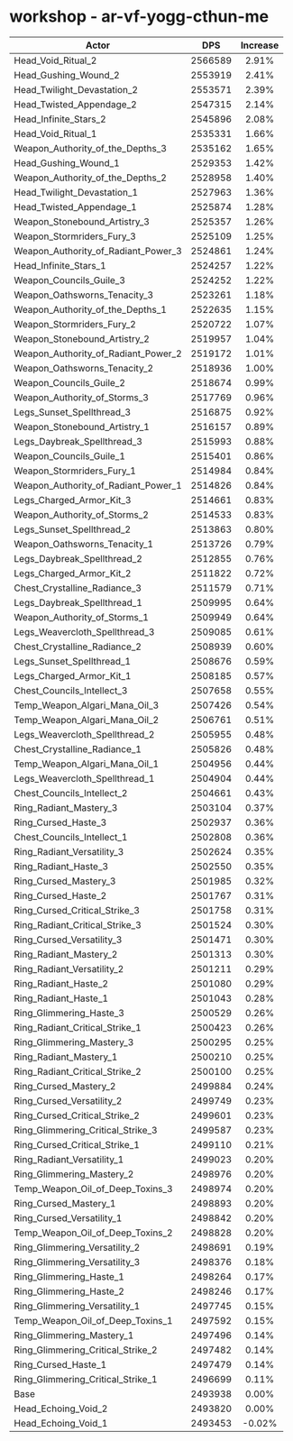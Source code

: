 # workshop - ar-vf-yogg-cthun-me
| Actor | DPS | Increase |
|---|:---:|:---:|
|Head_Void_Ritual_2|2566589|2.91%|
|Head_Gushing_Wound_2|2553919|2.41%|
|Head_Twilight_Devastation_2|2553571|2.39%|
|Head_Twisted_Appendage_2|2547315|2.14%|
|Head_Infinite_Stars_2|2545896|2.08%|
|Head_Void_Ritual_1|2535331|1.66%|
|Weapon_Authority_of_the_Depths_3|2535162|1.65%|
|Head_Gushing_Wound_1|2529353|1.42%|
|Weapon_Authority_of_the_Depths_2|2528958|1.40%|
|Head_Twilight_Devastation_1|2527963|1.36%|
|Head_Twisted_Appendage_1|2525874|1.28%|
|Weapon_Stonebound_Artistry_3|2525357|1.26%|
|Weapon_Stormriders_Fury_3|2525109|1.25%|
|Weapon_Authority_of_Radiant_Power_3|2524861|1.24%|
|Head_Infinite_Stars_1|2524257|1.22%|
|Weapon_Councils_Guile_3|2524252|1.22%|
|Weapon_Oathsworns_Tenacity_3|2523261|1.18%|
|Weapon_Authority_of_the_Depths_1|2522635|1.15%|
|Weapon_Stormriders_Fury_2|2520722|1.07%|
|Weapon_Stonebound_Artistry_2|2519957|1.04%|
|Weapon_Authority_of_Radiant_Power_2|2519172|1.01%|
|Weapon_Oathsworns_Tenacity_2|2518936|1.00%|
|Weapon_Councils_Guile_2|2518674|0.99%|
|Weapon_Authority_of_Storms_3|2517769|0.96%|
|Legs_Sunset_Spellthread_3|2516875|0.92%|
|Weapon_Stonebound_Artistry_1|2516157|0.89%|
|Legs_Daybreak_Spellthread_3|2515993|0.88%|
|Weapon_Councils_Guile_1|2515401|0.86%|
|Weapon_Stormriders_Fury_1|2514984|0.84%|
|Weapon_Authority_of_Radiant_Power_1|2514826|0.84%|
|Legs_Charged_Armor_Kit_3|2514661|0.83%|
|Weapon_Authority_of_Storms_2|2514533|0.83%|
|Legs_Sunset_Spellthread_2|2513863|0.80%|
|Weapon_Oathsworns_Tenacity_1|2513726|0.79%|
|Legs_Daybreak_Spellthread_2|2512855|0.76%|
|Legs_Charged_Armor_Kit_2|2511822|0.72%|
|Chest_Crystalline_Radiance_3|2511579|0.71%|
|Legs_Daybreak_Spellthread_1|2509995|0.64%|
|Weapon_Authority_of_Storms_1|2509949|0.64%|
|Legs_Weavercloth_Spellthread_3|2509085|0.61%|
|Chest_Crystalline_Radiance_2|2508939|0.60%|
|Legs_Sunset_Spellthread_1|2508676|0.59%|
|Legs_Charged_Armor_Kit_1|2508185|0.57%|
|Chest_Councils_Intellect_3|2507658|0.55%|
|Temp_Weapon_Algari_Mana_Oil_3|2507426|0.54%|
|Temp_Weapon_Algari_Mana_Oil_2|2506761|0.51%|
|Legs_Weavercloth_Spellthread_2|2505955|0.48%|
|Chest_Crystalline_Radiance_1|2505826|0.48%|
|Temp_Weapon_Algari_Mana_Oil_1|2504956|0.44%|
|Legs_Weavercloth_Spellthread_1|2504904|0.44%|
|Chest_Councils_Intellect_2|2504661|0.43%|
|Ring_Radiant_Mastery_3|2503104|0.37%|
|Ring_Cursed_Haste_3|2502937|0.36%|
|Chest_Councils_Intellect_1|2502808|0.36%|
|Ring_Radiant_Versatility_3|2502624|0.35%|
|Ring_Radiant_Haste_3|2502550|0.35%|
|Ring_Cursed_Mastery_3|2501985|0.32%|
|Ring_Cursed_Haste_2|2501767|0.31%|
|Ring_Cursed_Critical_Strike_3|2501758|0.31%|
|Ring_Radiant_Critical_Strike_3|2501524|0.30%|
|Ring_Cursed_Versatility_3|2501471|0.30%|
|Ring_Radiant_Mastery_2|2501313|0.30%|
|Ring_Radiant_Versatility_2|2501211|0.29%|
|Ring_Radiant_Haste_2|2501080|0.29%|
|Ring_Radiant_Haste_1|2501043|0.28%|
|Ring_Glimmering_Haste_3|2500529|0.26%|
|Ring_Radiant_Critical_Strike_1|2500423|0.26%|
|Ring_Glimmering_Mastery_3|2500295|0.25%|
|Ring_Radiant_Mastery_1|2500210|0.25%|
|Ring_Radiant_Critical_Strike_2|2500100|0.25%|
|Ring_Cursed_Mastery_2|2499884|0.24%|
|Ring_Cursed_Versatility_2|2499749|0.23%|
|Ring_Cursed_Critical_Strike_2|2499601|0.23%|
|Ring_Glimmering_Critical_Strike_3|2499587|0.23%|
|Ring_Cursed_Critical_Strike_1|2499110|0.21%|
|Ring_Radiant_Versatility_1|2499023|0.20%|
|Ring_Glimmering_Mastery_2|2498976|0.20%|
|Temp_Weapon_Oil_of_Deep_Toxins_3|2498974|0.20%|
|Ring_Cursed_Mastery_1|2498893|0.20%|
|Ring_Cursed_Versatility_1|2498842|0.20%|
|Temp_Weapon_Oil_of_Deep_Toxins_2|2498828|0.20%|
|Ring_Glimmering_Versatility_2|2498691|0.19%|
|Ring_Glimmering_Versatility_3|2498376|0.18%|
|Ring_Glimmering_Haste_1|2498264|0.17%|
|Ring_Glimmering_Haste_2|2498246|0.17%|
|Ring_Glimmering_Versatility_1|2497745|0.15%|
|Temp_Weapon_Oil_of_Deep_Toxins_1|2497592|0.15%|
|Ring_Glimmering_Mastery_1|2497496|0.14%|
|Ring_Glimmering_Critical_Strike_2|2497482|0.14%|
|Ring_Cursed_Haste_1|2497479|0.14%|
|Ring_Glimmering_Critical_Strike_1|2496699|0.11%|
|Base|2493938|0.00%|
|Head_Echoing_Void_2|2493820|0.00%|
|Head_Echoing_Void_1|2493453|-0.02%|
